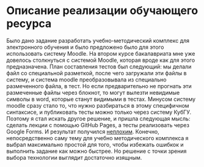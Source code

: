 # Описание реализации обучающего ресурса
Было дано задание разработать  учебно-методический комплекс 
для электронного обучения и было предложено было для этого использовать систему Moodle.
На втором курсе бакалавриата мне уже довелось столкнуться с системой Moodle, которая вроде как 
для этого предназначена. План составления тестов был следующий:
мы делали файл со специальной разметкой, после чего загружали эти файлы в систему, и система moodle
преобразовывала из специально размеченного файла, в тест. Но если предварительно не прогнать эти размеченные файлы через блокнот, то
могут вылезти невидимые символы в word, которые станут видимыми в тестах. Минусом систему moodle сразу стало то,
что нужно разбираться в этому специфичном синтаксисе, и публиковать тесты можно только через систему КубГУ.
Поэтому я стал искать другое решение, и пришла следующая мысль: сделать лекции с помощью GitHub Pages, а тесты реализовать 
через Google Forms. И результат получился [неплохим](https://alexeyos.github.io/JavaLessons/). Конечно, непосредственно
саму тему для учебно методического комплекса я выбрал максимально простой для того, чтобы избежать ошибкок и выполнить задание 
как можно быстрее. Но решение с точки зрения выбора технологии выглядит достаточно изящным. 



